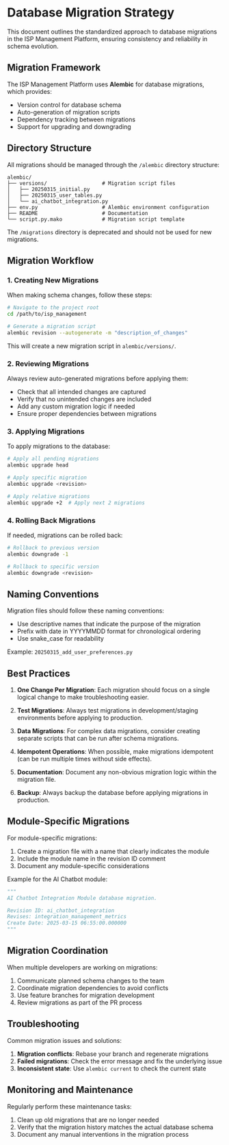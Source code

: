 # Database Migration Strategy

This document outlines the standardized approach to database migrations in the ISP Management Platform, ensuring consistency and reliability in schema evolution.

## Migration Framework

The ISP Management Platform uses **Alembic** for database migrations, which provides:

- Version control for database schema
- Auto-generation of migration scripts
- Dependency tracking between migrations
- Support for upgrading and downgrading

## Directory Structure

All migrations should be managed through the `/alembic` directory structure:

```
alembic/
├── versions/                  # Migration script files
│   ├── 20250315_initial.py
│   ├── 20250315_user_tables.py
│   └── ai_chatbot_integration.py
├── env.py                     # Alembic environment configuration
├── README                     # Documentation
└── script.py.mako             # Migration script template
```

The `/migrations` directory is deprecated and should not be used for new migrations.

## Migration Workflow

### 1. Creating New Migrations

When making schema changes, follow these steps:

```bash
# Navigate to the project root
cd /path/to/isp_management

# Generate a migration script
alembic revision --autogenerate -m "description_of_changes"
```

This will create a new migration script in `alembic/versions/`.

### 2. Reviewing Migrations

Always review auto-generated migrations before applying them:

- Check that all intended changes are captured
- Verify that no unintended changes are included
- Add any custom migration logic if needed
- Ensure proper dependencies between migrations

### 3. Applying Migrations

To apply migrations to the database:

```bash
# Apply all pending migrations
alembic upgrade head

# Apply specific migration
alembic upgrade <revision>

# Apply relative migrations
alembic upgrade +2  # Apply next 2 migrations
```

### 4. Rolling Back Migrations

If needed, migrations can be rolled back:

```bash
# Rollback to previous version
alembic downgrade -1

# Rollback to specific version
alembic downgrade <revision>
```

## Naming Conventions

Migration files should follow these naming conventions:

- Use descriptive names that indicate the purpose of the migration
- Prefix with date in YYYYMMDD format for chronological ordering
- Use snake_case for readability

Example: `20250315_add_user_preferences.py`

## Best Practices

1. **One Change Per Migration**: Each migration should focus on a single logical change to make troubleshooting easier.

2. **Test Migrations**: Always test migrations in development/staging environments before applying to production.

3. **Data Migrations**: For complex data migrations, consider creating separate scripts that can be run after schema migrations.

4. **Idempotent Operations**: When possible, make migrations idempotent (can be run multiple times without side effects).

5. **Documentation**: Document any non-obvious migration logic within the migration file.

6. **Backup**: Always backup the database before applying migrations in production.

## Module-Specific Migrations

For module-specific migrations:

1. Create a migration file with a name that clearly indicates the module
2. Include the module name in the revision ID comment
3. Document any module-specific considerations

Example for the AI Chatbot module:
```python
"""
AI Chatbot Integration Module database migration.

Revision ID: ai_chatbot_integration
Revises: integration_management_metrics
Create Date: 2025-03-15 06:55:00.000000
"""
```

## Migration Coordination

When multiple developers are working on migrations:

1. Communicate planned schema changes to the team
2. Coordinate migration dependencies to avoid conflicts
3. Use feature branches for migration development
4. Review migrations as part of the PR process

## Troubleshooting

Common migration issues and solutions:

1. **Migration conflicts**: Rebase your branch and regenerate migrations
2. **Failed migrations**: Check the error message and fix the underlying issue
3. **Inconsistent state**: Use `alembic current` to check the current state

## Monitoring and Maintenance

Regularly perform these maintenance tasks:

1. Clean up old migrations that are no longer needed
2. Verify that the migration history matches the actual database schema
3. Document any manual interventions in the migration process

